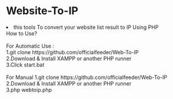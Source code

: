 # Website-To-IP
<li>
  this tools To convert your website list result to IP Using PHP<br>
  How to Use?<br>
<br>
  For Automatic Use :<br>
  1.git clone https://github.com/officialfeeder/Web-To-IP<br>
  2.Download & Install XAMPP or another PHP runner<br>
  3.Click start.bat<br>
  <br>
  For Manual
  1.git clone https://github.com/officialfeeder/Web-To-IP<br>
  2.Download & Install XAMPP or another PHP runner<br>
  3.php webtoip.php
